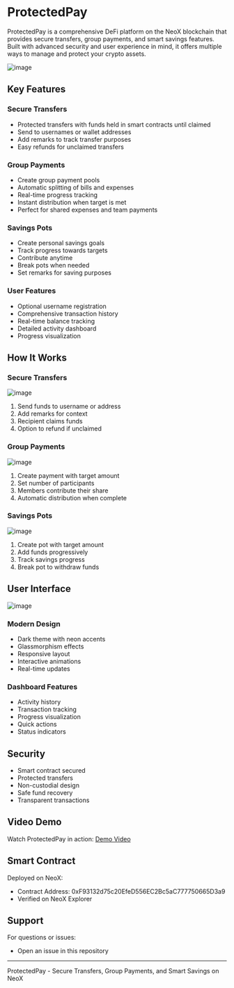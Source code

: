 # ProtectedPay

ProtectedPay is a comprehensive DeFi platform on the NeoX blockchain that provides secure transfers, group payments, and smart savings features. Built with advanced security and user experience in mind, it offers multiple ways to manage and protect your crypto assets.

![image](https://github.com/user-attachments/assets/ea8a2e94-dad2-48cd-af7f-88e08d0e37a8)

## Key Features

### Secure Transfers
- Protected transfers with funds held in smart contracts until claimed
- Send to usernames or wallet addresses
- Add remarks to track transfer purposes
- Easy refunds for unclaimed transfers

### Group Payments
- Create group payment pools
- Automatic splitting of bills and expenses
- Real-time progress tracking
- Instant distribution when target is met
- Perfect for shared expenses and team payments

### Savings Pots
- Create personal savings goals
- Track progress towards targets
- Contribute anytime
- Break pots when needed
- Set remarks for saving purposes

### User Features
- Optional username registration
- Comprehensive transaction history
- Real-time balance tracking
- Detailed activity dashboard
- Progress visualization

## How It Works

### Secure Transfers
![image](https://github.com/user-attachments/assets/0522d7ca-f364-40f2-a071-71ad63abc72e)
1. Send funds to username or address
2. Add remarks for context
3. Recipient claims funds
4. Option to refund if unclaimed

### Group Payments
![image](https://github.com/user-attachments/assets/43f78c9e-ecb2-47d4-8bec-6e506fc3ad29)
1. Create payment with target amount
2. Set number of participants
3. Members contribute their share
4. Automatic distribution when complete

### Savings Pots
![image](https://github.com/user-attachments/assets/26fcdbc5-a6d3-4e48-84d9-ba6ac28613ac)
1. Create pot with target amount
2. Add funds progressively
3. Track savings progress
4. Break pot to withdraw funds

## User Interface

![image](https://github.com/user-attachments/assets/39e544b8-92a4-4d72-b04e-668212a2b321)

### Modern Design
- Dark theme with neon accents
- Glassmorphism effects
- Responsive layout
- Interactive animations
- Real-time updates

### Dashboard Features
- Activity history
- Transaction tracking
- Progress visualization
- Quick actions
- Status indicators

## Security

- Smart contract secured
- Protected transfers
- Non-custodial design
- Safe fund recovery
- Transparent transactions

## Video Demo

Watch ProtectedPay in action:
[Demo Video](video_link)

## Smart Contract

Deployed on NeoX:
- Contract Address: 0xF93132d75c20EfeD556EC2Bc5aC777750665D3a9
- Verified on NeoX Explorer

## Support

For questions or issues:
- Open an issue in this repository

---

ProtectedPay - Secure Transfers, Group Payments, and Smart Savings on NeoX
